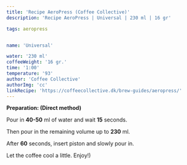 ```yaml
---
title: 'Recipe AeroPress (Coffee Collective)'
description: 'Recipe AeroPress | Universal | 230 ml | 16 gr'

tags: aeropress


name: 'Universal'

water: '230 ml'
coffeeWeight: '16 gr.'
time: '1:00'
temperature: '93'
author: 'Coffee Collective'
authorImg: 'cc'
linkRecipe: 'https://coffeecollective.dk/brew-guides/aeropress/'
---
```


__Preparation: (Direct method)__

Pour in __40-50__ ml of water and wait __15__ seconds.

Then pour in the remaining volume up to __230__ ml.

After __60__ seconds, insert piston and slowly pour in.

Let the coffee cool a little. Enjoy!)

<br>
